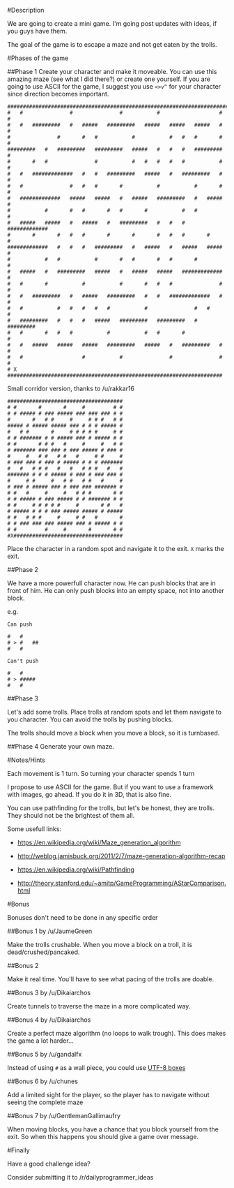 #Description

We are going to create a mini game. 
I'm going post updates with ideas, if you guys have them.

The goal of the game is to escape a maze and not get eaten by the trolls.

#Phases of the game

##Phase 1
Create your character and make it moveable.
You can use this amazing maze (see what I did there?) or create one yourself.
If you are going to use ASCII for the game, I suggest you use `<>v^` for your character since direction becomes important.

    #########################################################################
    #   #               #               #           #                   #   #
    #   #   #########   #   #####   #########   #####   #####   #####   #   #
    #               #       #   #           #           #   #   #       #   #
    #########   #   #########   #########   #####   #   #   #   #########   #
    #       #   #               #           #   #   #   #   #           #   #
    #   #   #############   #   #   #########   #####   #   #########   #   #
    #   #               #   #   #       #           #           #       #   #
    #   #############   #####   #####   #   #####   #########   #   #####   #
    #           #       #   #       #   #       #           #   #           #
    #   #####   #####   #   #####   #   #########   #   #   #   #############
    #       #       #   #   #       #       #       #   #   #       #       #
    #############   #   #   #   #########   #   #####   #   #####   #####   #
    #           #   #           #       #   #       #   #       #           #
    #   #####   #   #########   #####   #   #####   #####   #############   #
    #   #       #           #           #       #   #   #               #   #
    #   #   #########   #   #####   #########   #   #   #############   #   #
    #   #           #   #   #   #   #           #               #   #       #
    #   #########   #   #   #   #####   #########   #########   #   #########
    #   #       #   #   #           #           #   #       #               #
    #   #   #####   #####   #####   #########   #####   #   #########   #   #
    #   #                   #           #               #               #   #
    # X #####################################################################

Small corridor version, thanks to /u/rakkar16

    #####################################
    # #       #       #     #         # #
    # # ##### # ### ##### ### ### ### # #
    #       #   # #     #     # # #   # #
    ##### # ##### ##### ### # # # ##### #
    #   # #       #     # # # # #     # #
    # # ####### # # ##### ### # ##### # #
    # #       # # #   #     #     #   # #
    # ####### ### ### # ### ##### # ### #
    #     #   # #   # #   #     # #     #
    # ### ### # ### # ##### # # # #######
    #   #   # # #   #   #   # # #   #   #
    ####### # # # ##### # ### # ### ### #
    #     # #     #   # #   # #   #     #
    # ### # ##### ### # ### ### ####### #
    # #   #     #     #   # # #       # #
    # # ##### # ### ##### # # ####### # #
    # #     # # # # #     #       # #   #
    # ##### # # # ### ##### ##### # #####
    # #   # # #     #     # #   #       #
    # # ### ### ### ##### ### # ##### # #
    # #         #     #       #       # #
    #X###################################

Place the character in a random spot and navigate it to the exit. `X` marks the exit.

##Phase 2

We have a more powerfull character now. He can push blocks that are in front of him.
He can only push blocks into an empty space, not into another block.

e.g.

    Can push

    #   #     
    # > #   ##
    #   #        

    Can't push
    
    #   #     
    # > #####
    #   #   

##Phase 3

Let's add some trolls. Place trolls at random spots and let them navigate to you character.
You can avoid the trolls by pushing blocks. 

The trolls should move a block when you move a block, so it is turnbased.

##Phase 4
Generate your own maze.

#Notes/Hints

Each movement is 1 turn. So turning your character spends 1 turn

I propose to use ASCII for the game. 
But if you want to use a framework with images, go ahead. If you do it in 3D, that is also fine.

You can use pathfinding for the trolls, but let's be honest, they are trolls. They should not be the brightest of them all.

Some usefull links:

- https://en.wikipedia.org/wiki/Maze_generation_algorithm
- http://weblog.jamisbuck.org/2011/2/7/maze-generation-algorithm-recap

- https://en.wikipedia.org/wiki/Pathfinding
- http://theory.stanford.edu/~amitp/GameProgramming/AStarComparison.html

#Bonus

Bonuses don't need to be done in any specific order

##Bonus 1 by /u/JaumeGreen

Make the trolls crushable. When you move a block on a troll, it is dead/crushed/pancaked.

##Bonus 2

Make it real time. You'll have to see what pacing of the trolls are doable.

##Bonus 3 by /u/Dikaiarchos

Create tunnels to traverse the maze in a more complicated way.

##Bonus 4 by /u/Dikaiarchos

Create a perfect maze algorithm (no loops to walk trough). This does makes the game a lot harder...

##Bonus 5 by /u/gandalfx

Instead of using `#` as a wall piece, you could use [UTF-8 boxes](https://en.wikipedia.org/wiki/Box-drawing_character)

##Bonus 6 by /u/chunes

Add a limited sight for the player, so the player has to navigate without seeing the complete maze

##Bonus 7 by /u/GentlemanGallimaufry

When moving blocks, you have a chance that you block yourself from the exit.
So when this happens you should give a game over message.

#Finally

Have a good challenge idea?

Consider submitting it to /r/dailyprogrammer_ideas